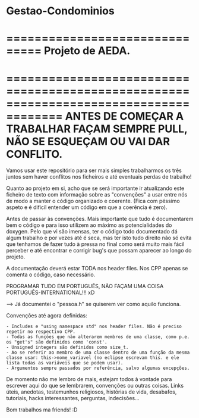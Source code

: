 Gestao-Condominios
==================

===============================
     Projeto de AEDA.
===============================

======================================================================================
ANTES DE COMEÇAR A TRABALHAR FAÇAM SEMPRE PULL, NÃO SE ESQUEÇAM OU VAI DAR CONFLITO. 
======================================================================================

  Vamos usar este repositório para ser mais simples trabalharmos os três juntos sem haver conflitos nos ficheiros e até eventuais perdas de trabalho!
  
  Quanto ao projeto em si, acho que se será importante ir atualizando este ficheiro de texto com informação sobre as "convenções" a usar entre nós de modo a manter o código organizado e coerente. (Fica com péssimo aspeto e é dificíl entender um código em que a coerência é zero). 
  
  Antes de passar às convenções. Mais importante que tudo é documentarem bem o código e para isso utilizem ao máximo as potencialidades do doxygen. Pelo que vi são imensas, ter o código todo documentado dá algum trabalho e por vezes até é seca, mas ter isto tudo direito não só evita que tenhamos de fazer tudo à pressa no final como será muito mais fácil perceber e até encontrar e corrigir bug's que possam aparecer ao longo do projeto. 
  
  A documentação deverá estar TODA nos header files. Nos CPP apenas se comenta o código, caso necessário. 
  
  PROGRAMAR TUDO EM PORTUGUÊS, NÃO FAÇAM UMA COISA PORTUGUÊS-INTERNATIONAL!!! xD
  
  --> Já documentei o "pessoa.h" se quiserem ver como aquilo funciona. 
  
  Convenções até agora definidas:
  
    - Includes e "using namespace std" nos header files. Não é preciso repetir no respectivo CPP. 
    - Todas as funções que não alterarem membros de uma classe, como p.e. os "get's" são definidos como 'const'. 
    - Unsigned integers são definidos como size_t.
    - Ao se referir ao membro de uma classe dentro de uma função da mesma classe usar: this->nome_variavel (no eclipse escrevam this. e ele lista todas as variáveis que se podem usar).
    - Argumentos sempre passados por referência, salvo algumas excepções. 
    
    
  De momento não me lembro de mais, estejam todos à vontade para escrever aqui do que se lembrarem, convenções ou outras coisas. Links úteis, anedotas, testemunhos religiosos, histórias de vida, desabafos, tutoriais, hacks interessantes, perguntas, indecisões...
  
  
  Bom trabalhos ma friends! :D



